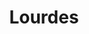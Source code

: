 ---
title: Lourdes
date: 
draft: false

# descripcion
description : Cruces

materials: Plata 925

color: Plateado

dimensions: 0,6 x 1,1 cm

code: 01-03-0282

type: "Aros"

categories: []

price: $1.870,00

# Images
# first image will be shown in the product page
images:
  # - image: "images/path_to_image"
  # La ubicacion de las imagenes es imagenes/Aros/Aros.Microcubic/01-03-0282-lourdes
  - image: "./images/aros/microcubic/01-03-0282-cruces_a.jpeg"
  - image: "./images/aros/microcubic/01-03-0282-cruces_b.jpeg"
---